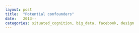 ```yaml
---
layout: post
title:  "Potential confounders"
date:   2013--
categories: situated_cognition, big_data, facebook, design
---
```


![]()
